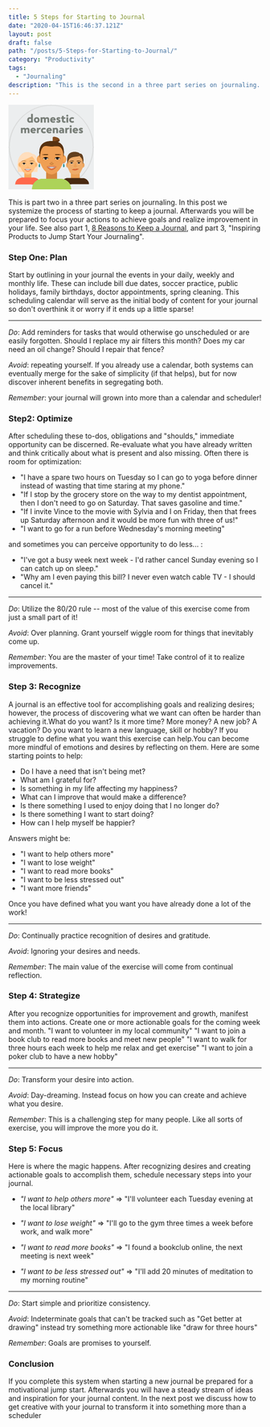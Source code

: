 ```yaml
---
title: 5 Steps for Starting to Journal
date: "2020-04-15T16:46:37.121Z"
layout: post
draft: false
path: "/posts/5-Steps-for-Starting-to-Journal/"
category: "Productivity"
tags:
  - "Journaling"
description: "This is the second in a three part series on journaling. In this post we systemize the process of starting to keep a journal into 5 processes. Afterwards you will be better able to focus your actions to achieve goals and realize improvement in your life."
---
```


![Nulla faucibus vestibulum eros in tempus. Vestibulum tempor imperdiet velit nec dapibus](./logo.png)

This is part two in a three part series on journaling. In this post we systemize the process of starting to keep a journal. Afterwards you will be prepared to focus your actions to achieve goals and realize improvement in your life. See also part 1, [8 Reasons to Keep a Journal](/posts/8-Reasons-to-Keep-a-Journal/), and part 3, "Inspiring Products to Jump Start Your Journaling".

### Step One: Plan
Start by outlining in your journal the events in your daily, weekly and monthly life. These can include bill due dates, soccer practice, public holidays, family birthdays, doctor appointments, spring cleaning. This scheduling calendar will serve as the initial body of content for your journal so don't overthink it or 
worry if it ends up a little sparse!

***

*Do*: Add reminders for tasks that would otherwise go unscheduled or are easily forgotten. Should I replace my air filters this month? Does my car need an oil change? Should I repair that fence?

*Avoid*: repeating yourself. If you already use a calendar, both systems can eventually merge for the sake of simplicity (if that helps), but for now discover inherent benefits in segregating both.

*Remember*: your journal will grown into more than a calendar and scheduler!

### Step2: Optimize
After scheduling these to-dos, obligations and "shoulds," immediate opportunity can be discerned. Re-evaluate what you have already written and think critically about what is present and also missing. Often there is room for optimization:

* "I have a spare two hours on Tuesday so I can go to yoga before dinner instead of wasting that time staring at my phone."
* "If I stop by the grocery store on the way to my dentist appointment, then I don't need to go on Saturday. That saves gasoline and time."
* "If I invite Vince to the movie with Sylvia and I on Friday, then that frees up Saturday afternoon and it would be more fun with three of us!"
* "I want to go for a run before Wednesday's morning meeting"

and sometimes you can perceive opportunity to do less... :
* "I've got a busy week next week - I'd rather cancel Sunday evening so I can catch up on sleep."
* "Why am I even paying this bill? I never even watch cable TV - I should cancel it."

***

*Do*: Utilize the 80/20 rule --  most of the value of this exercise come from just a small part of it!

*Avoid*: Over planning. Grant yourself wiggle room for things that inevitably come up.

*Remember*: You are the master of your time! Take control of it to realize improvements.

### Step 3: Recognize
A journal is an effective tool for accomplishing goals and realizing desires; however, the process of discovering what we want can often be harder than achieving it.What do you want? Is it more time? More money? A new job? A vacation? Do you want to learn a new language, skill or hobby? If you struggle to define what you want this exercise can help.You can become more mindful of emotions and desires by reflecting on them. Here are some starting points to help:

* Do I have a need that isn't being met?
* What am I grateful for?
* Is something in my life affecting my happiness?
* What can I improve that would make a difference?
* Is there something I used to enjoy doing that I no longer do?
* Is there something I want to start doing?
* How can I help myself be happier?

Answers might be:
* "I want to help others more"
* "I want to lose weight"
* "I want to read more books"
* "I want to be less stressed out"
* "I want more friends"
  
Once you have defined what you want you have already done a lot of the work!

***

*Do*: Continually practice recognition of desires and gratitude.

*Avoid*: Ignoring your desires and needs.

*Remember*: The main value of the exercise will come from continual reflection.

### Step 4: Strategize
After you recognize opportunities for improvement and growth, manifest them into actions. Create one or more actionable goals for the coming week and month.    "I want to volunteer in my local community"    "I want to join a book club to read more books and meet new people"    "I want to walk for three hours each week to help me relax and get exercise"    "I want to join a poker club to have a new hobby"

***

*Do*: Transform your desire into action.

*Avoid*: Day-dreaming. Instead focus on how you can create and achieve what you desire.

*Remember*: This is a challenging step for many people. Like all sorts of exercise, you will improve the more you do it.

### Step 5: Focus
Here is where the magic happens. After recognizing desires and creating actionable goals to accomplish them, schedule necessary steps into your journal.

* *"I want to help others more"*  => "I'll volunteer each Tuesday evening at the local library"

* *"I want to lose weight"* => "I'll go to the gym three times a week before work, and walk more"

* *"I want to read more books"* => "I found a bookclub online, the next meeting is next week"

* *"I want to be less stressed out"* => "I'll add 20 minutes of meditation to my morning routine"

***

*Do*: Start simple and prioritize consistency. 

*Avoid*: Indeterminate goals that can't be tracked such as "Get better at drawing" instead try something more actionable like "draw for three hours"

*Remember*: Goals are promises to yourself.

### Conclusion
If you complete this system when starting a new journal be prepared for a motivational jump start. Afterwards you will have a steady stream of ideas and inspiration for your journal content. In the next post we discuss how to get creative with your journal to transform it into something more than a scheduler 














